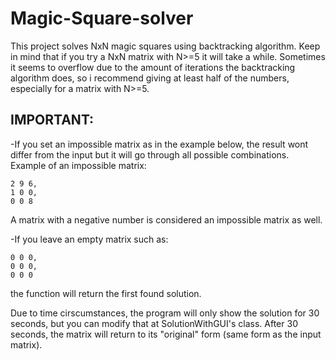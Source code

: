 # Magic-Square-solver
This project solves NxN magic squares using backtracking algorithm.
Keep in mind that if you try a NxN matrix with N>=5 it will take a while. Sometimes it seems to overflow due to the amount of iterations the backtracking algorithm does, so i recommend giving at least half of the numbers, especially for a matrix with N>=5.


## IMPORTANT:
-If you set an impossible matrix as in the example below, the result wont differ from the input but it will go through all possible combinations.
Example of an impossible matrix:

```
2 9 6,
1 0 0,
0 0 8
```
A matrix with a negative number is considered an impossible matrix as well.
 
-If you leave an empty matrix such as: 
```
0 0 0,
0 0 0,
0 0 0
```
the function will return the first found solution.

Due to time cirscumstances, the program will only show the solution for 30 seconds, but you can modify that at SolutionWithGUI's class. After 30 seconds, the matrix will return to its "original" form (same form as the input matrix). 


